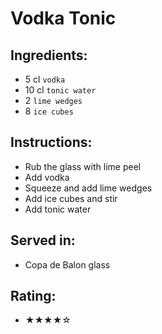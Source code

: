# Vodka Tonic

## Ingredients:
- 5 cl `vodka`
- 10 cl `tonic water`
- 2 `lime wedges`
- 8 `ice cubes`

## Instructions:
- Rub the glass with lime peel
- Add vodka
- Squeeze and add lime wedges
- Add ice cubes and stir
- Add tonic water

## Served in:
- Copa de Balon glass

## Rating:
- ★★★★☆